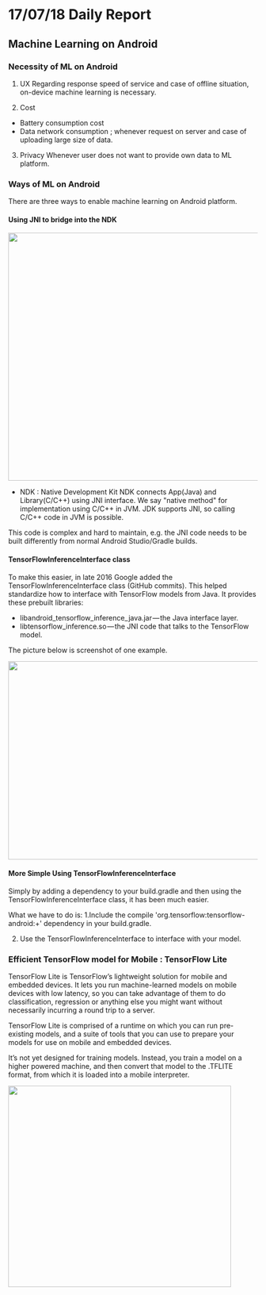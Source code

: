 # 17/07/18 Daily Report


## Machine Learning on Android

### Necessity of ML on Android
1. UX
  Regarding response speed of service and case of offline situation, on-device machine learning is necessary.

2. Cost
  - Battery consumption cost
  - Data network consumption ; whenever request on server and case of uploading large size of data. 

3. Privacy
  Whenever user does not want to provide own data to ML platform.
  
  
### Ways of ML on Android
There are three ways to enable machine learning on Android platform.

#### Using JNI to bridge into the NDK

<img src="https://github.com/jwcse/DeepLearning/blob/master/img/JNI_NDK.png" width="700" height="500">

  * NDK : Native Development Kit
    NDK connects App(Java) and Library(C/C++) using JNI interface. We say "native method" for implementation using C/C++ in JVM.
    JDK supports JNI, so calling C/C++ code in JVM is possible.

This code is complex and hard to maintain, e.g. the JNI code needs to be built differently from normal Android Studio/Gradle builds.


#### TensorFlowInferenceInterface class

To make this easier, in late 2016 Google added the TensorFlowInferenceInterface class (GitHub commits). 
This helped standardize how to interface with TensorFlow models from Java. 
It provides these prebuilt libraries:

  - libandroid_tensorflow_inference_java.jar — the Java interface layer.
  - libtensorflow_inference.so — the JNI code that talks to the TensorFlow model.
  
The picture below is screenshot of one example. 
  
<img src="https://github.com/jwcse/DeepLearning/blob/master/img/TensorFlowInferenceInterface_ex.png" width="600" height="400">



#### More Simple Using TensorFlowInferenceInterface

Simply by adding a dependency to your build.gradle and then using the TensorFlowInferenceInterface class, it has been much easier.

What we have to do is:
  1.Include the compile 'org.tensorflow:tensorflow-android:+' dependency in your build.gradle.
  
  2. Use the TensorFlowInferenceInterface to interface with your model.


### Efficient TensorFlow model for Mobile : TensorFlow Lite

TensorFlow Lite is TensorFlow’s lightweight solution for mobile and embedded devices. It lets you run machine-learned models on mobile devices with low latency, so you can take advantage of them to do classification, regression or anything else you might want without necessarily incurring a round trip to a server.

TensorFlow Lite is comprised of a runtime on which you can run pre-existing models, and a suite of tools that you can use to prepare your models for use on mobile and embedded devices.

It’s not yet designed for training models. Instead, you train a model on a higher powered machine, and then convert that model to the .TFLITE format, from which it is loaded into a mobile interpreter.


<img src="https://github.com/jwcse/DeepLearning/blob/master/img/tensorflowlite.png" width="450" height="406">
